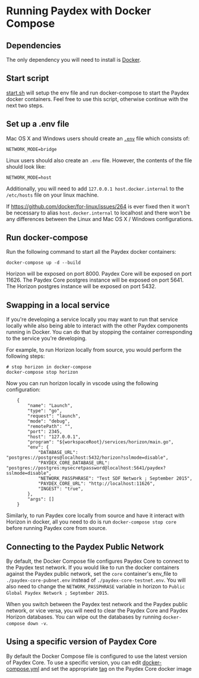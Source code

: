 # Running Paydex with Docker Compose

## Dependencies

The only dependency you will need to install is [Docker](https://www.docker.com/products/docker-desktop).

## Start script

[start.sh](./start.sh) will setup the env file and run docker-compose to start the Paydex docker containers. Feel free to use this script, otherwise continue with the next two steps.

## Set up a .env file

Mac OS X and Windows users should create an [`.env`](https://docs.docker.com/compose/environment-variables/#the-env_file-configuration-option) file which consists of:

`NETWORK_MODE=bridge`

Linux users should also create an `.env` file. However, the contents of the file should look like:

`NETWORK_MODE=host`

Additionally, you will need to add `127.0.0.1 host.docker.internal` to the `/etc/hosts` file on your linux machine.

If https://github.com/docker/for-linux/issues/264 is ever fixed then it won't be necessary to alias `host.docker.internal` to localhost and there won't be any differences between the Linux and Mac OS X / Windows configurations.


## Run docker-compose

Run the following command to start all the Paydex docker containers:

```
docker-compose up -d --build
```

Horizon will be exposed on port 8000. Paydex Core will be exposed on port 11626. The Paydex Core postgres instance will be exposed on port 5641.
The Horizon postgres instance will be exposed on port 5432.

## Swapping in a local service

If you're developing a service locally you may want to run that service locally while also being able to interact with the other Paydex components running in Docker. You can do that by stopping the container corresponding to the service you're developing.

For example, to run Horizon locally from source, you would perform the following steps:

```
# stop horizon in docker-compose
docker-compose stop horizon
```

Now you can run horizon locally in vscode using the following configuration:
```
    {
        "name": "Launch",
        "type": "go",
        "request": "launch",
        "mode": "debug",
        "remotePath": "",
        "port": 2345,
        "host": "127.0.0.1",
        "program": "${workspaceRoot}/services/horizon/main.go",
        "env": {
            "DATABASE_URL": "postgres://postgres@localhost:5432/horizon?sslmode=disable",
            "PAYDEX_CORE_DATABASE_URL": "postgres://postgres:mysecretpassword@localhost:5641/paydex?sslmode=disable",
            "NETWORK_PASSPHRASE": "Test SDF Network ; September 2015",
            "PAYDEX_CORE_URL": "http://localhost:11626",
            "INGEST": "true",
        },
        "args": []
    }
```

Similarly, to run Paydex core locally from source and have it interact with Horizon in docker, all you need to do is run `docker-compose stop core` before running Paydex core from source.

## Connecting to the Paydex Public Network

By default, the Docker Compose file configures Paydex Core to connect to the Paydex test network. If you would like to run the docker containers against the
Paydex public network, set the `core` container's env_file to `./paydex-core-pubnet.env` instead of `./paydex-core-testnet.env`. You will also need to
change the `NETWORK_PASSPHRASE` variable in horizon to `Public Global Paydex Network ; September 2015`.

When you switch between the Paydex test network and the Paydex public network, or vice versa, you will need to clear the Paydex Core and Paydex Horizon
databases. You can wipe out the databases by running `docker-compose down -v`.

## Using a specific version of Paydex Core

By default the Docker Compose file is configured to use the latest version of Paydex Core. To use a specific version, you can edit [docker-compose.yml](./docker-compose.yml) and set the appropriate [tag](https://hub.docker.com/r/paydex/paydex-core/tags) on the Paydex Core docker image